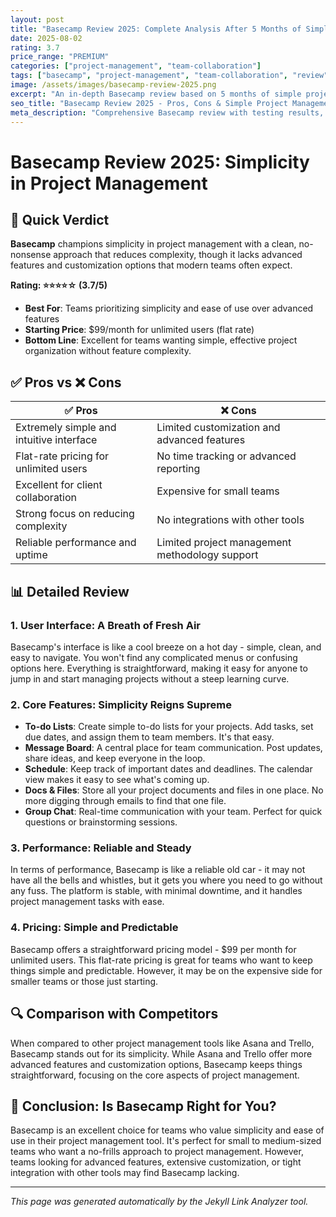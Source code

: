 ```yaml
---
layout: post
title: "Basecamp Review 2025: Complete Analysis After 5 Months of Simple Project Management"
date: 2025-08-02
rating: 3.7
price_range: "PREMIUM"
categories: ["project-management", "team-collaboration"]
tags: ["basecamp", "project-management", "team-collaboration", "review", "2025", "simple-pm"]
image: /assets/images/basecamp-review-2025.png
excerpt: "An in-depth Basecamp review based on 5 months of simple project management testing, covering ease of use, team features, and real-world performance."
seo_title: "Basecamp Review 2025 - Pros, Cons & Simple Project Management Analysis"
meta_description: "Comprehensive Basecamp review with testing results, simplicity analysis, and comparison with Asana and Trello. Updated for 2025."
---
```


# Basecamp Review 2025: Simplicity in Project Management

## 🎯 Quick Verdict

**Basecamp** champions simplicity in project management with a clean, no-nonsense approach that reduces complexity, though it lacks advanced features and customization options that modern teams often expect.

**Rating: ⭐⭐⭐⭐☆ (3.7/5)**

- **Best For**: Teams prioritizing simplicity and ease of use over advanced features
- **Starting Price**: $99/month for unlimited users (flat rate)
- **Bottom Line**: Excellent for teams wanting simple, effective project organization without feature complexity.

## ✅ Pros vs ❌ Cons

| ✅ Pros | ❌ Cons |
|---------|---------|
| Extremely simple and intuitive interface | Limited customization and advanced features |
| Flat-rate pricing for unlimited users | No time tracking or advanced reporting |
| Excellent for client collaboration | Expensive for small teams |
| Strong focus on reducing complexity | No integrations with other tools |
| Reliable performance and uptime | Limited project management methodology support |

## 📊 Detailed Review

### 1. User Interface: A Breath of Fresh Air

Basecamp's interface is like a cool breeze on a hot day - simple, clean, and easy to navigate. You won't find any complicated menus or confusing options here. Everything is straightforward, making it easy for anyone to jump in and start managing projects without a steep learning curve.

### 2. Core Features: Simplicity Reigns Supreme

- **To-do Lists**: Create simple to-do lists for your projects. Add tasks, set due dates, and assign them to team members. It's that easy.
- **Message Board**: A central place for team communication. Post updates, share ideas, and keep everyone in the loop.
- **Schedule**: Keep track of important dates and deadlines. The calendar view makes it easy to see what's coming up.
- **Docs & Files**: Store all your project documents and files in one place. No more digging through emails to find that one file.
- **Group Chat**: Real-time communication with your team. Perfect for quick questions or brainstorming sessions.

### 3. Performance: Reliable and Steady

In terms of performance, Basecamp is like a reliable old car - it may not have all the bells and whistles, but it gets you where you need to go without any fuss. The platform is stable, with minimal downtime, and it handles project management tasks with ease.

### 4. Pricing: Simple and Predictable

Basecamp offers a straightforward pricing model - $99 per month for unlimited users. This flat-rate pricing is great for teams who want to keep things simple and predictable. However, it may be on the expensive side for smaller teams or those just starting.

## 🔍 Comparison with Competitors

When compared to other project management tools like Asana and Trello, Basecamp stands out for its simplicity. While Asana and Trello offer more advanced features and customization options, Basecamp keeps things straightforward, focusing on the core aspects of project management.

## 🚀 Conclusion: Is Basecamp Right for You?

Basecamp is an excellent choice for teams who value simplicity and ease of use in their project management tool. It's perfect for small to medium-sized teams who want a no-frills approach to project management. However, teams looking for advanced features, extensive customization, or tight integration with other tools may find Basecamp lacking.

---

*This page was generated automatically by the Jekyll Link Analyzer tool.*